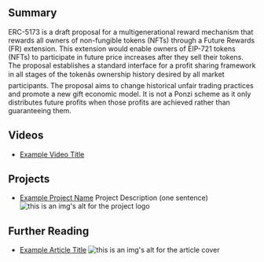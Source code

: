 ## Summary

ERC-5173 is a draft proposal for a multigenerational reward mechanism that rewards all owners of non-fungible tokens (NFTs) through a Future Rewards (FR) extension. This extension would enable owners of EIP-721 tokens (NFTs) to participate in future price increases after they sell their tokens. The proposal establishes a standard interface for a profit sharing framework in all stages of the tokenâs ownership history desired by all market participants. The proposal aims to change historical unfair trading practices and promote a new gift economic model. It is not a Ponzi scheme as it only distributes future profits when those profits are achieved rather than guaranteeing them.

## Videos

- [Example Video Title](https://www.youtube.com/watch?v=TDGq4aeevgY)

## Projects

- [Example Project Name](https://xxxx.xxx/xxxxx) Project Description (one sentence) ![this is an img's alt for the project logo](https://xxxx.xxx/project-logo.xxx)

## Further Reading

- [Example Article Title](https://xxxx.xxx/xxxxx) ![this is an img's alt for the article cover](https://xxxx.xxx/article-cover.xxx)
